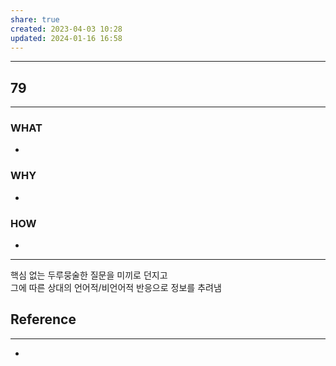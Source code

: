 ```yaml
---
share: true
created: 2023-04-03 10:28
updated: 2024-01-16 16:58
---
```


---
## 79
---
### WHAT
- 
### WHY
- 
### HOW
- 
---

핵심 없는 두루뭉술한 질문을 미끼로 던지고  
그에 따른 상대의 언어적/비언어적 반응으로 정보를 추려냄




## Reference
---
- 